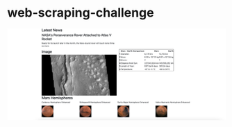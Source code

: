 # web-scraping-challenge


![img](https://github.com/habrasek/web-scraping-challenge/blob/9af761dfcbf919a2c70eda06de10eb7e36e20b93/improved_screenshot)
